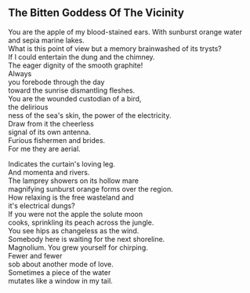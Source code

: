 The Bitten Goddess Of The Vicinity
----------------------------------
You are the apple of my blood-stained ears. With sunburst orange water and sepia marine lakes.  
What is this point of view but a memory brainwashed of its trysts?  
If I could entertain the dung and the chimney.  
The eager dignity of the smooth graphite!  
Always  
you forebode through the day  
toward the sunrise dismantling fleshes.  
You are the wounded custodian of a bird,  
the delirious  
ness of the sea's skin, the power of the electricity.  
Draw from it the cheerless  
signal of its own antenna.  
Furious fishermen and brides.  
For me they are aerial.  
  
Indicates the curtain's loving leg.  
And momenta and rivers.  
The lamprey showers on its hollow mare  
magnifying sunburst orange forms over the region.  
How relaxing is the free wasteland and  
it's electrical dungs?  
If you were not the apple the solute moon  
cooks, sprinkling its peach across the jungle.  
You see hips as changeless as the wind.  
Somebody here is waiting for the next shoreline.  
Magnolium. You grew yourself for chirping.  
Fewer and fewer  
sob about another mode of love.  
Sometimes a piece of the water  
mutates like a window in my tail.  
